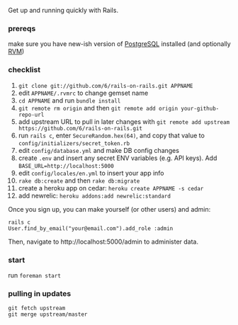 Get up and running quickly with Rails.

### prereqs

make sure you have new-ish version of [PostgreSQL](http://www.postgresql.org/) installed (and optionally [RVM](http://beginrescueend.com/))

### checklist

1. `git clone git://github.com/6/rails-on-rails.git APPNAME`
1. edit `APPNAME/.rvmrc` to change gemset name
1. `cd APPNAME` and run `bundle install`
1. `git remote rm origin` and then `git remote add origin your-github-repo-url`
1. add upstream URL to pull in later changes with `git remote add upstream https://github.com/6/rails-on-rails.git`
1. run `rails c`, enter `SecureRandom.hex(64)`, and copy that value to `config/initializers/secret_token.rb`
1. edit `config/database.yml` and make DB config changes
1. create `.env` and insert any secret ENV variables (e.g. API keys). Add `BASE_URL=http://localhost:5000`
1. edit `config/locales/en.yml` to insert your app info
1. `rake db:create` and then `rake db:migrate`
1. create a heroku app on cedar: `heroku create APPNAME -s cedar`
1. add newrelic: `heroku addons:add newrelic:standard`

Once you sign up, you can make yourself (or other users) and admin:

    rails c
    User.find_by_email("your@email.com").add_role :admin

Then, navigate to http://localhost:5000/admin to administer data.

### start

run `foreman start`

### pulling in updates

    git fetch upstream
    git merge upstream/master
